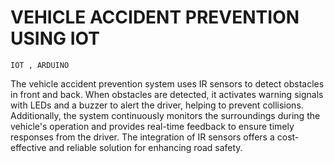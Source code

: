 # VEHICLE ACCIDENT PREVENTION USING IOT

`IOT , ARDUINO`

The vehicle accident prevention system uses IR sensors to detect obstacles in front and back. When obstacles are detected, it activates warning signals with LEDs and a buzzer to alert the driver, helping to prevent collisions. Additionally, the system continuously monitors the surroundings during the vehicle's operation and provides real-time feedback to ensure timely responses from the driver. The integration of IR sensors offers a cost-effective and reliable solution for enhancing road safety.
